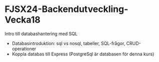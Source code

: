 # FJSX24-Backendutveckling-Vecka18
Intro till databashantering med SQL

- Databasintroduktion: sql vs nosql, tabeller, SQL-frågor, CRUD-operationer
- Koppla databas till Express (PostgreSql är databasen för denna kurs)
